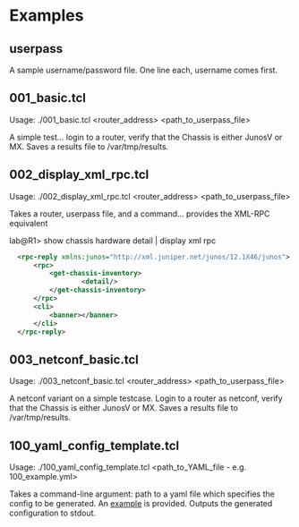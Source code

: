Examples
===========

userpass
--------
A sample username/password file.  One line each, username comes first.

001_basic.tcl
-------------
Usage: ./001_basic.tcl <router_address> <path_to_userpass_file>

A simple test... login to a router, verify that the Chassis is either JunosV or MX. Saves a results file to /var/tmp/results.

002_display_xml_rpc.tcl
-----------------------
Usage: ./002_display_xml_rpc.tcl <router_address> <path_to_userpass_file> <command>

Takes a router, userpass file, and a command... provides the XML-RPC equivalent

lab@R1> show chassis hardware detail | display xml rpc
```xml
  <rpc-reply xmlns:junos="http://xml.juniper.net/junos/12.1X46/junos">
      <rpc>
          <get-chassis-inventory>
                  <detail/>
          </get-chassis-inventory>
      </rpc>
      <cli>
          <banner></banner>
      </cli>
  </rpc-reply>
```

003_netconf_basic.tcl
---------------------
Usage: ./003_netconf_basic.tcl <router_address> <path_to_userpass_file>

A netconf variant on a simple testcase. Login to a router as netconf, verify that the Chassis is either JunosV or MX. Saves a results file to /var/tmp/results.

100_yaml_config_template.tcl
-----------------------------
Usage: ./100_yaml_config_template.tcl <path_to_YAML_file - e.g. 100_example.yml>

Takes a command-line argument: path to a yaml file which specifies the config to be generated.  An [example](https://github.com/francisluong/juniper-helpers/blob/master/examples/100_example.yml) is provided.  Outputs the generated configuration to stdout.


